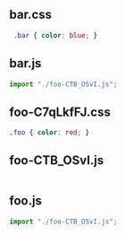 ## bar.css

```css
 .bar { color: blue; }

```
## bar.js

```js
import "./foo-CTB_OSvI.js";

```
## foo-C7qLkfFJ.css

```css
.foo { color: red; }

```
## foo-CTB_OSvI.js

```js

```
## foo.js

```js
import "./foo-CTB_OSvI.js";

```